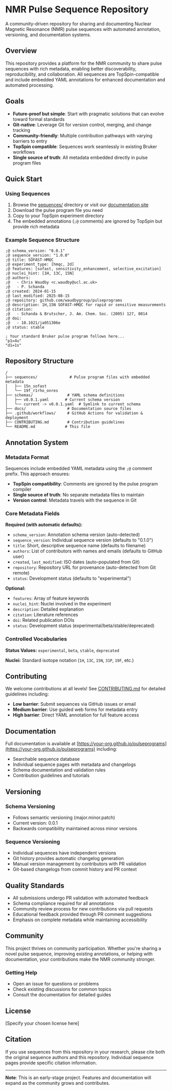 # NMR Pulse Sequence Repository

A community-driven repository for sharing and documenting Nuclear Magnetic Resonance (NMR) pulse sequences with automated annotation, versioning, and documentation systems.

## Overview

This repository provides a platform for the NMR community to share pulse sequences with rich metadata, enabling better discoverability, reproducibility, and collaboration. All sequences are TopSpin-compatible and include embedded YAML annotations for enhanced documentation and automated processing.

## Goals

- **Future-proof but simple**: Start with pragmatic solutions that can evolve toward formal standards
- **Git-native**: Leverage Git for version control, merging, and change tracking
- **Community-friendly**: Multiple contribution pathways with varying barriers to entry
- **TopSpin compatible**: Sequences work seamlessly in existing Bruker workflows
- **Single source of truth**: All metadata embedded directly in pulse program files

## Quick Start

### Using Sequences

1. Browse the [sequences/](sequences/) directory or visit our [documentation site](https://your-org.github.io/pulseprograms)
2. Download the pulse program file you need
3. Copy to your TopSpin experiment directory
4. The embedded annotations (`;@` comments) are ignored by TopSpin but provide rich metadata

### Example Sequence Structure

```bruker
;@ schema_version: "0.0.1"
;@ sequence_version: "1.0.0"
;@ title: SOFAST-HMQC
;@ experiment_type: [hmqc, 2d]
;@ features: [sofast, sensitivity_enhancement, selective_excitation]
;@ nuclei_hint: [1H, 13C, 15N]
;@ authors:
;@   - Chris Waudby <c.waudby@ucl.ac.uk>
;@   - P. Schanda
;@ created: 2024-01-15
;@ last_modified: 2025-08-15
;@ repository: github.com/waudbygroup/pulseprograms
;@ description: 1H,15N SOFAST-HMQC for rapid or sensitive measurements
;@ citation:
;@   - Schanda & Brutscher, J. Am. Chem. Soc. (2005) 127, 8014
;@ doi:
;@   - 10.1021/ja051306e
;@ status: stable

; Your standard Bruker pulse program follows here...
"p1=4u"
"d1=1s"
```

## Repository Structure

```
/
├── sequences/              # Pulse program files with embedded metadata
│   ├── 15n_sofast
│   └── 19f_r1rho_onres
├── schemas/               # YAML schema definitions
│   ├── v0.0.1.yaml       # Current schema version
│   └── current -> v0.0.1.yaml  # Symlink to current schema
├── docs/                  # Documentation source files
├── .github/workflows/     # GitHub Actions for validation & deployment
├── CONTRIBUTING.md        # Contribution guidelines
└── README.md             # This file
```

## Annotation System

### Metadata Format

Sequences include embedded YAML metadata using the `;@` comment prefix. This approach ensures:
- **TopSpin compatibility**: Comments are ignored by the pulse program compiler
- **Single source of truth**: No separate metadata files to maintain
- **Version control**: Metadata travels with the sequence in Git

### Core Metadata Fields

**Required (with automatic defaults):**
- `schema_version`: Annotation schema version (auto-detected)
- `sequence_version`: Individual sequence version (defaults to "0.1.0")
- `title`: Short, descriptive sequence name (defaults to filename)
- `authors`: List of contributors with names and emails (defaults to GitHub user)
- `created`, `last_modified`: ISO dates (auto-populated from Git)
- `repository`: Repository URL for provenance (auto-detected from Git remote)
- `status`: Development status (defaults to "experimental")

**Optional:**
- `features`: Array of feature keywords
- `nuclei_hint`: Nuclei involved in the experiment
- `description`: Detailed explanation
- `citation`: Literature references
- `doi`: Related publication DOIs
- `status`: Development status (experimental/beta/stable/deprecated)

### Controlled Vocabularies

**Status Values:** `experimental`, `beta`, `stable`, `deprecated`

**Nuclei:** Standard isotope notation (`1H`, `13C`, `15N`, `31P`, `19F`, etc.)

## Contributing

We welcome contributions at all levels! See [CONTRIBUTING.md](CONTRIBUTING.md) for detailed guidelines including:

- **Low barrier**: Submit sequences via GitHub issues or email
- **Medium barrier**: Use guided web forms for metadata entry
- **High barrier**: Direct YAML annotation for full feature access

## Documentation

Full documentation is available at [https://your-org.github.io/pulseprograms](https://your-org.github.io/pulseprograms) including:

- Searchable sequence database
- Individual sequence pages with metadata and changelogs
- Schema documentation and validation rules
- Contribution guidelines and tutorials

## Versioning

### Schema Versioning
- Follows semantic versioning (major.minor.patch)
- Current version: 0.0.1
- Backwards compatibility maintained across minor versions

### Sequence Versioning
- Individual sequences have independent versions
- Git history provides automatic changelog generation
- Manual version management by contributors with PR validation
- Git-based changelogs from commit history and PR context

## Quality Standards

- All submissions undergo PR validation with automated feedback
- Schema compliance required for all annotations
- Community review process for new contributions via pull requests
- Educational feedback provided through PR comment suggestions
- Emphasis on complete metadata while maintaining accessibility

## Community

This project thrives on community participation. Whether you're sharing a novel pulse sequence, improving existing annotations, or helping with documentation, your contributions make the NMR community stronger.

### Getting Help

- Open an issue for questions or problems
- Check existing discussions for common topics
- Consult the documentation for detailed guides

## License

[Specify your chosen license here]

## Citation

If you use sequences from this repository in your research, please cite both the original sequence authors and this repository. Individual sequence pages provide specific citation information.

---

**Note**: This is an early-stage project. Features and documentation will expand as the community grows and contributes.